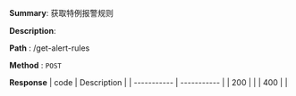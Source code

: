 **Summary**: 获取特例报警规则

**Description**:

**Path** : /get-alert-rules

**Method** : `POST`

**Response**
| code      | Description |
| ----------- | ----------- |
|  200   |       |
|  400   |       |

